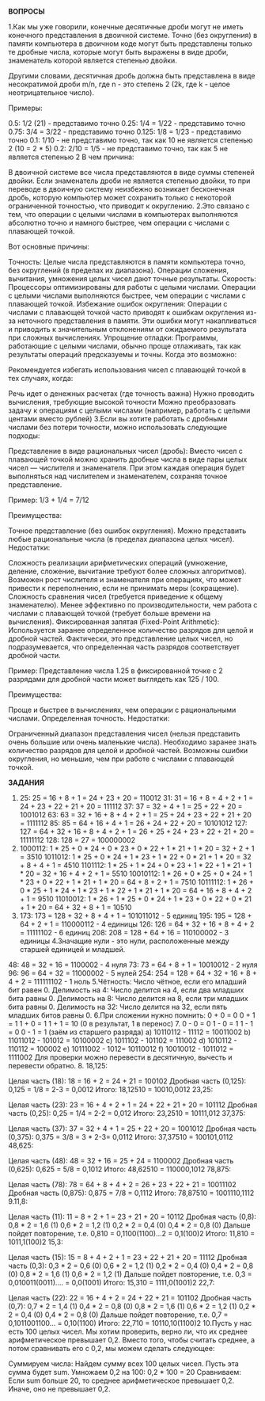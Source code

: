 **ВОПРОСЫ**

1.Как мы уже говорили, конечные десятичные дроби могут не иметь конечного представления в двоичной системе. Точно (без округления) в памяти компьютера в двоичном коде могут быть представлены только те дробные числа, которые могут быть выражены в виде дроби, знаменатель которой является степенью двойки.

Другими словами, десятичная дробь должна быть представлена в виде несократимой дроби m/n, где n - это степень 2 (2k, где k - целое неотрицательное число).

Примеры:

0.5: 1/2 (21) - представимо точно
0.25: 1/4 = 1/22 - представимо точно
0.75: 3/4 = 3/22 - представимо точно
0.125: 1/8 = 1/23 - представимо точно
0.1: 1/10 - не представимо точно, так как 10 не является степенью 2 (10 = 2 * 5)
0.2: 2/10 = 1/5 - не представимо точно, так как 5 не является степенью 2
В чем причина:

В двоичной системе все числа представляются в виде суммы степеней двойки. Если знаменатель дроби не является степенью двойки, то при переводе в двоичную систему неизбежно возникает бесконечная дробь, которую компьютер может сохранить только с некоторой ограниченной точностью, что приводит к округлению.
2.Это связано с тем, что операции с целыми числами в компьютерах выполняются абсолютно точно и намного быстрее, чем операции с числами с плавающей точкой.

Вот основные причины:

Точность: Целые числа представляются в памяти компьютера точно, без округлений (в пределах их диапазона). Операции сложения, вычитания, умножения целых чисел дают точные результаты.
Скорость: Процессоры оптимизированы для работы с целыми числами. Операции с целыми числами выполняются быстрее, чем операции с числами с плавающей точкой.
Избежание ошибок округления: Операции с числами с плавающей точкой часто приводят к ошибкам округления из-за неточного представления в памяти. Эти ошибки могут накапливаться и приводить к значительным отклонениям от ожидаемого результата при сложных вычислениях.
Упрощение отладки: Программы, работающие с целыми числами, обычно проще отлаживать, так как результаты операций предсказуемы и точны.
Когда это возможно:

Рекомендуется избегать использования чисел с плавающей точкой в тех случаях, когда:

Речь идет о денежных расчетах (где точность важна)
Нужно проводить вычисления, требующие высокой точности
Можно преобразовать задачу к операциям с целыми числами (например, работать с целыми центами вместо рублей)
3.Если вы хотите работать с дробными числами без потери точности, можно использовать следующие подходы:

Представление в виде рациональных чисел (дробь): Вместо чисел с плавающей точкой можно хранить дробные числа в виде пары целых чисел — числителя и знаменателя. При этом каждая операция будет выполняться над числителем и знаменателем, сохраняя точное представление.

Пример: 1/3 + 1/4 = 7/12

Преимущества:

Точное представление (без ошибок округления).
Можно представить любые рациональные числа (в пределах диапазона целых чисел).
Недостатки:

Сложность реализации арифметических операций (умножение, деление, сложение, вычитание требуют более сложных алгоритмов).
Возможен рост числителя и знаменателя при операциях, что может привести к переполнению, если не принимать меры (сокращение).
Сложность сравнения чисел (требуется приведение к общему знаменателю).
Менее эффективно по производительности, чем работа с числами с плавающей точкой (требует больше времени на вычисления).
Фиксированная запятая (Fixed-Point Arithmetic): Используется заранее определенное количество разрядов для целой и дробной частей. Фактически, это представление целых чисел, но подразумевается, что определенная часть разрядов соответствует дробной части.

Пример: Представление числа 1.25 в фиксированной точке с 2 разрядами для дробной части может выглядеть как 125 / 100.

Преимущества:

Проще и быстрее в вычислениях, чем операции с рациональными числами.
Определенная точность.
Недостатки:

Ограниченный диапазон представления чисел (нельзя представить очень большие или очень маленькие числа).
Необходимо заранее знать количество разрядов для целой и дробной частей.
Возможны ошибки округления, но меньшие, чем при работе с числами с плавающей точкой.

**ЗАДАНИЯ**

1. 25: 25 = 16 + 8 + 1 = 24 + 23 + 20 = 110012
31: 31 = 16 + 8 + 4 + 2 + 1 = 24 + 23 + 22 + 21 + 20 = 111112
37: 37 = 32 + 4 + 1 = 25 + 22 + 20 = 1001012
63: 63 = 32 + 16 + 8 + 4 + 2 + 1 = 25 + 24 + 23 + 22 + 21 + 20 = 1111112
85: 85 = 64 + 16 + 4 + 1 = 26 + 24 + 22 + 20 = 10101012
127: 127 = 64 + 32 + 16 + 8 + 4 + 2 + 1 = 26 + 25 + 24 + 23 + 22 + 21 + 20 = 11111112
128: 128 = 27 = 100000002
2. 1000112: 1 * 25 + 0 * 24 + 0 * 23 + 0 * 22 + 1 * 21 + 1 * 20 = 32 + 2 + 1 = 3510
1011012: 1 * 25 + 0 * 24 + 1 * 23 + 1 * 22 + 0 * 21 + 1 * 20 = 32 + 8 + 4 + 1 = 4510
1101112: 1 * 25 + 1 * 24 + 0 * 23 + 1 * 22 + 1 * 21 + 1 * 20 = 32 + 16 + 4 + 2 + 1 = 5510
10010112: 1 * 26 + 0 * 25 + 0 * 24 + 1 * 23 + 0 * 22 + 1 * 21 + 1 * 20 = 64 + 8 + 2 + 1 = 7510
10111112: 1 * 26 + 0 * 25 + 1 * 24 + 1 * 23 + 1 * 22 + 1 * 21 + 1 * 20 = 64 + 16 + 8 + 4 + 2 + 1 = 9510
11010012: 1 * 26 + 1 * 25 + 0 * 24 + 1 * 23 + 0 * 22 + 0 * 21 + 1 * 20 = 64 + 32 + 8 + 1 = 10510
3. 173: 173 = 128 + 32 + 8 + 4 + 1 = 101011012 - 5 единиц
195: 195 = 128 + 64 + 2 + 1 = 110000112 - 4 единицы
126: 126 = 64 + 32 + 16 + 8 + 4 + 2 = 11111102 - 6 единиц
208: 208 = 128 + 64 + 16 = 110100002 - 3 единицы
4.Значащие нули - это нули, расположенные между старшей единицей и младшей.

48: 48 = 32 + 16 = 1100002 - 4 нуля
73: 73 = 64 + 8 + 1 = 10010012 - 2 нуля
96: 96 = 64 + 32 = 11000002 - 5 нулей
254: 254 = 128 + 64 + 32 + 16 + 8 + 4 + 2 = 111111102 - 1 ноль
5.Чётность: Число чётное, если его младший бит равен 0.
Делимость на 4: Число делится на 4, если два младших бита равны 0.
Делимость на 8: Число делится на 8, если три младших бита равны 0.
Делимость на 32: Число делится на 32, если пять младших битов равны 0.
6.При сложении нужно помнить: 0 + 0 = 0 0 + 1 = 1 1 + 0 = 1 1 + 1 = 10 (0 в результат, 1 в перенос)
7. 0 - 0 = 0 1 - 0 = 1 1 - 1 = 0 0 - 1 = 1 (заём из старшего разряда) a) 10110112 - 11112 = 10011002 b) 11011012 - 101012 = 10100002 c) 1011102 - 101102 = 111002 d) 1010112 - 110112 = 100002 e) 10111002 - 1012= 10110012 f) 10010012 - 1011012 = 1111002 Для проверки можно перевести в десятичную, вычесть и перевести обратно.
8. 18,125:

Целая часть (18): 18 = 16 + 2 = 24 + 21 = 100102
Дробная часть (0,125): 0,125 = 1/8 = 2-3 = 0,0012
Итого: 18,12510 = 10010,0012
23,25:

Целая часть (23): 23 = 16 + 4 + 2 + 1 = 24 + 22 + 21 + 20 = 101112
Дробная часть (0,25): 0,25 = 1/4 = 2-2 = 0,012
Итого: 23,2510 = 10111,012
37,375:

Целая часть (37): 37 = 32 + 4 + 1 = 25 + 22 + 20 = 1001012
Дробная часть (0,375): 0,375 = 3/8 = 3 * 2-3= 0,0112
Итого: 37,37510 = 100101,0112
48,625:

Целая часть (48): 48 = 32 + 16 = 25 + 24 = 1100002
Дробная часть (0,625): 0,625 = 5/8 = 0,1012
Итого: 48,62510 = 110000,1012
78,875:

Целая часть (78): 78 = 64 + 8 + 4 + 2 = 26 + 23 + 22 + 21 = 10011102
Дробная часть (0,875): 0,875 = 7/8 = 0,1112
Итого: 78,87510 = 1001110,1112
9.11,8:

Целая часть (11): 11 = 8 + 2 + 1 = 23 + 21 + 20 = 10112
Дробная часть (0,8): 0,8 * 2 = 1,6 (1) 0,6 * 2 = 1,2 (1) 0,2 * 2 = 0,4 (0) 0,4 * 2 = 0,8 (0) Дальше пойдет повторение, т.е. 0,810 = 0,1100(1100)…2 = 0,1(100)2
Итого: 11,810 = 1011,1(100)2
15,3:

Целая часть (15): 15 = 8 + 4 + 2 + 1 = 23 + 22 + 21 + 20 = 11112
Дробная часть (0,3): 0,3 * 2 = 0,6 (0) 0,6 * 2 = 1,2 (1) 0,2 * 2 = 0,4 (0) 0,4 * 2 = 0,8 (0) 0,8 * 2 = 1,6 (1) 0,6 * 2 = 1,2 (1) Дальше пойдет повторение, т.е. 0,3 = 0,010011(0011)…. = 0,0(1001)
Итого: 15,310 = 1111,0(1001)2
22,7:

Целая часть (22): 22 = 16 + 4 + 2 = 24 + 22 + 21 = 101102
Дробная часть (0,7): 0,7 * 2 = 1,4 (1) 0,4 * 2 = 0,8 (0) 0,8 * 2 = 1,6 (1) 0,6 * 2 = 1,2 (1) 0,2 * 2 = 0,4 (0) 0,4 * 2 = 0,8 (0) Дальше пойдет повторение, т.е. 0,7 = 0,1011001100… = 0,10(1100)
Итого: 22,710 = 10110,10(1100)2
10.Пусть у нас есть 100 целых чисел. Мы хотим проверить, верно ли, что их среднее арифметическое превышает 0,2. Вместо того, чтобы считать среднее, а потом сравнивать его с 0,2, мы можем сделать следующее:

Суммируем числа: Найдем сумму всех 100 целых чисел. Пусть эта сумма будет sum.
Умножаем 0,2 на 100: 0,2 * 100 = 20
Сравниваем: Если sum больше 20, то среднее арифметическое превышает 0,2. Иначе, оно не превышает 0,2.